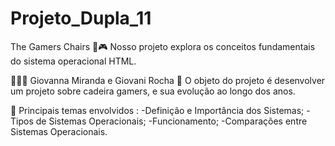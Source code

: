 # Projeto_Dupla_11

The Gamers Chairs 💺🎮
Nosso projeto explora os conceitos fundamentais do sistema operacional HTML.


👩🏻‍💻 Giovanna Miranda e Giovani Rocha
🎯 O objeto do projeto é desenvolver um projeto sobre cadeira gamers, e sua evolução ao longo dos anos.

📖 Principais temas envolvidos :
-Definição e Importância dos Sistemas;
-Tipos de Sistemas Operacionais;
-Funcionamento;
-Comparações entre Sistemas Operacionais.
